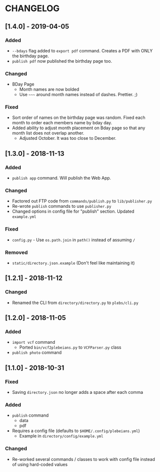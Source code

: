 # CHANGELOG

## [1.4.0] - 2019-04-05
### Added
- `--bdays` flag added to `export pdf` command. Creates a PDF with ONLY the birthday page.
- `publish pdf` now published the birthday page too.

### Changed
- BDay Page
    - Month names are now bolded
    - Use `~~~` around month names instead of dashes. Prettier. ;)

### Fixed
- Sort order of names on the birthday page was random. Fixed each month to order each members name by bday day.
- Added ability to adjust month placement on Bday page so that any month list does not overlap another.
  - Adjusted October. It was too close to December.

## [1.3.0] - 2018-11-13
### Added
- `publish app` command. Will publish the Web App.

### Changed
- Factored out FTP code from `commands/publish.py` to `lib/publisher.py`
- Re-wrote `publish` commands to use `publisher.py`
- Changed options in config file for "publish" section. Updated `example.yml`

### Fixed
- `config.py` - Use `os.path.join` in `path()` instead of assuming `/`

### Removed
- `static/directory.json.example` (Don't feel like maintaining it)

## [1.2.1] - 2018-11-12
### Changed
- Renamed the CLI from `directory/directory.py` to `plebs/cli.py`

## [1.2.0] - 2018-11-05
### Added
- `import vcf` command
    - Ported `bin/vcf2plebeians.py` to `VCFParser.py` class
- `publish photo` command

## [1.1.0] - 2018-10-31
### Fixed
- Saving `directory.json` no longer adds a space after each comma 

### Added
- `publish` command
    - data
    - pdf
- Requires a config file (defaults to `$HOME/.config/plebeians.yml`)
    - Example in `directory/config/example.yml`

### Changed
- Re-worked several commands / classes to work with config file instead
  of using hard-coded values
